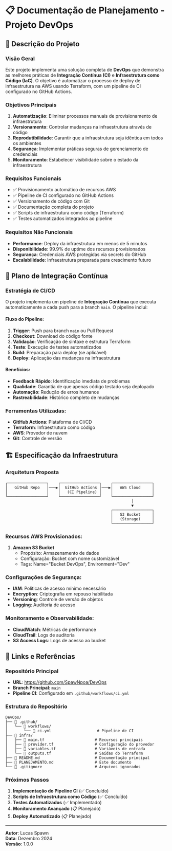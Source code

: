 # 📋 Documentação de Planejamento - Projeto DevOps

## 🎯 Descrição do Projeto

### Visão Geral
Este projeto implementa uma solução completa de **DevOps** que demonstra as melhores práticas de **Integração Contínua (CI)** e **Infraestrutura como Código (IaC)**. O objetivo é automatizar o processo de deploy de infraestrutura na AWS usando Terraform, com um pipeline de CI configurado no GitHub Actions.

### Objetivos Principais
1. **Automatização**: Eliminar processos manuais de provisionamento de infraestrutura
2. **Versionamento**: Controlar mudanças na infraestrutura através de código
3. **Reprodutibilidade**: Garantir que a infraestrutura seja idêntica em todos os ambientes
4. **Segurança**: Implementar práticas seguras de gerenciamento de credenciais
5. **Monitoramento**: Estabelecer visibilidade sobre o estado da infraestrutura

### Requisitos Funcionais
- ✅ Provisionamento automático de recursos AWS
- ✅ Pipeline de CI configurado no GitHub Actions
- ✅ Versionamento de código com Git
- ✅ Documentação completa do projeto
- ✅ Scripts de infraestrutura como código (Terraform)
- ✅ Testes automatizados integrados ao pipeline

### Requisitos Não Funcionais
- **Performance**: Deploy da infraestrutura em menos de 5 minutos
- **Disponibilidade**: 99.9% de uptime dos recursos provisionados
- **Segurança**: Credenciais AWS protegidas via secrets do GitHub
- **Escalabilidade**: Infraestrutura preparada para crescimento futuro

## 🔄 Plano de Integração Contínua

### Estratégia de CI/CD
O projeto implementa um pipeline de **Integração Contínua** que executa automaticamente a cada push para a branch `main`. O pipeline inclui:

#### Fluxo do Pipeline:
1. **Trigger**: Push para branch `main` ou Pull Request
2. **Checkout**: Download do código fonte
3. **Validação**: Verificação de sintaxe e estrutura Terraform
4. **Teste**: Execução de testes automatizados
5. **Build**: Preparação para deploy (se aplicável)
6. **Deploy**: Aplicação das mudanças na infraestrutura

#### Benefícios:
- **Feedback Rápido**: Identificação imediata de problemas
- **Qualidade**: Garantia de que apenas código testado seja deployado
- **Automação**: Redução de erros humanos
- **Rastreabilidade**: Histórico completo de mudanças

### Ferramentas Utilizadas:
- **GitHub Actions**: Plataforma de CI/CD
- **Terraform**: Infraestrutura como código
- **AWS**: Provedor de nuvem
- **Git**: Controle de versão

## 🏗️ Especificação da Infraestrutura

### Arquitetura Proposta
```
┌─────────────────┐    ┌─────────────────┐    ┌─────────────────┐
│   GitHub Repo   │───▶│  GitHub Actions │───▶│   AWS Cloud     │
│                 │    │   (CI Pipeline) │    │                 │
└─────────────────┘    └─────────────────┘    └─────────────────┘
                                                       │
                                                       ▼
                                              ┌─────────────────┐
                                              │   S3 Bucket     │
                                              │   (Storage)     │
                                              └─────────────────┘
```

### Recursos AWS Provisionados:
1. **Amazon S3 Bucket**
   - Propósito: Armazenamento de dados
   - Configuração: Bucket com nome customizável
   - Tags: Name="Bucket DevOps", Environment="Dev"

### Configurações de Segurança:
- **IAM**: Políticas de acesso mínimo necessário
- **Encryption**: Criptografia em repouso habilitada
- **Versioning**: Controle de versão de objetos
- **Logging**: Auditoria de acesso

### Monitoramento e Observabilidade:
- **CloudWatch**: Métricas de performance
- **CloudTrail**: Logs de auditoria
- **S3 Access Logs**: Logs de acesso ao bucket

## 🔗 Links e Referências

### Repositório Principal
- **URL**: https://github.com/SpawNpoa/DevOps
- **Branch Principal**: `main`
- **Pipeline CI**: Configurado em `.github/workflows/ci.yml`

### Estrutura do Repositório
```
DevOps/
├── 📁 .github/
│   └── 📁 workflows/
│       └── 📄 ci.yml                    # Pipeline de CI
├── 📁 infra/
│   ├── 📄 main.tf                      # Recursos principais
│   ├── 📄 provider.tf                  # Configuração do provedor
│   ├── 📄 variables.tf                 # Variáveis de entrada
│   └── 📄 outputs.tf                   # Saídas do Terraform
├── 📄 README.md                        # Documentação principal
├── 📄 PLANEJAMENTO.md                  # Este documento
└── 📄 .gitignore                       # Arquivos ignorados
```

### Próximos Passos
1. **Implementação do Pipeline CI** (✅ Concluído)
2. **Scripts de Infraestrutura como Código** (✅ Concluído)
3. **Testes Automatizados** (✅ Implementado)
4. **Monitoramento Avançado** (📋 Planejado)
5. **Deploy Automatizado** (📋 Planejado)

---

**Autor**: Lucas Spawn  
**Data**: Dezembro 2024  
**Versão**: 1.0.0
